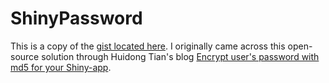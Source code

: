 # ShinyPassword

This is a copy of the [gist located here](https://gist.github.com/withr/9001831). I originally came across this open-source solution through Huidong Tian's blog [Encrypt user's password with md5 for your Shiny-app](http://withr.me/encrypt-users-password-with-md5-for-you-shiny-app/).
